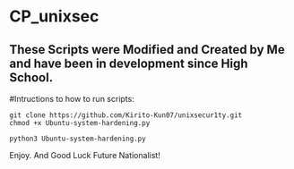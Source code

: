 # CP_unixsec
## These Scripts were Modified and Created by Me and have been in development since High School.

#Intructions to how to run scripts:
```
git clone https://github.com/Kirito-Kun07/unixsecur1ty.git
chmod +x Ubuntu-system-hardening.py

python3 Ubuntu-system-hardening.py
```
Enjoy. And Good Luck Future Nationalist!
